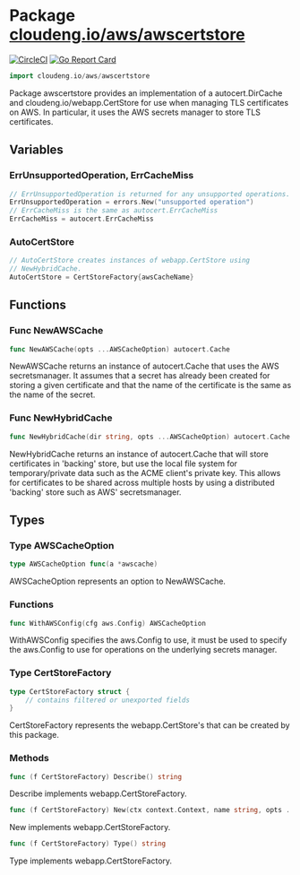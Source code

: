 # Package [cloudeng.io/aws/awscertstore](https://pkg.go.dev/cloudeng.io/aws/awscertstore?tab=doc)
[![CircleCI](https://circleci.com/gh/cloudengio/go.gotools.svg?style=svg)](https://circleci.com/gh/cloudengio/go.gotools) [![Go Report Card](https://goreportcard.com/badge/cloudeng.io/aws/awscertstore)](https://goreportcard.com/report/cloudeng.io/aws/awscertstore)

```go
import cloudeng.io/aws/awscertstore
```

Package awscertstore provides an implementation of a autocert.DirCache and
cloudeng.io/webapp.CertStore for use when managing TLS certificates on AWS.
In particular, it uses the AWS secrets manager to store TLS certificates.

## Variables
### ErrUnsupportedOperation, ErrCacheMiss
```go
// ErrUnsupportedOperation is returned for any unsupported operations.
ErrUnsupportedOperation = errors.New("unsupported operation")
// ErrCacheMiss is the same as autocert.ErrCacheMiss
ErrCacheMiss = autocert.ErrCacheMiss

```

### AutoCertStore
```go
// AutoCertStore creates instances of webapp.CertStore using
// NewHybridCache.
AutoCertStore = CertStoreFactory{awsCacheName}

```



## Functions
### Func NewAWSCache
```go
func NewAWSCache(opts ...AWSCacheOption) autocert.Cache
```
NewAWSCache returns an instance of autocert.Cache that uses the AWS
secretsmanager. It assumes that a secret has already been created for
storing a given certificate and that the name of the certificate is the same
as the name of the secret.

### Func NewHybridCache
```go
func NewHybridCache(dir string, opts ...AWSCacheOption) autocert.Cache
```
NewHybridCache returns an instance of autocert.Cache that will store
certificates in 'backing' store, but use the local file system for
temporary/private data such as the ACME client's private key. This allows
for certificates to be shared across multiple hosts by using a distributed
'backing' store such as AWS' secretsmanager.



## Types
### Type AWSCacheOption
```go
type AWSCacheOption func(a *awscache)
```
AWSCacheOption represents an option to NewAWSCache.

### Functions

```go
func WithAWSConfig(cfg aws.Config) AWSCacheOption
```
WithAWSConfig specifies the aws.Config to use, it must be used to specify
the aws.Config to use for operations on the underlying secrets manager.




### Type CertStoreFactory
```go
type CertStoreFactory struct {
	// contains filtered or unexported fields
}
```
CertStoreFactory represents the webapp.CertStore's that can be created by
this package.

### Methods

```go
func (f CertStoreFactory) Describe() string
```
Describe implements webapp.CertStoreFactory.


```go
func (f CertStoreFactory) New(ctx context.Context, name string, opts ...interface{}) (webapp.CertStore, error)
```
New implements webapp.CertStoreFactory.


```go
func (f CertStoreFactory) Type() string
```
Type implements webapp.CertStoreFactory.







